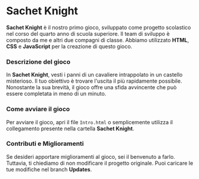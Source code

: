 # Sachet Knight

**Sachet Knight** è il nostro primo gioco, sviluppato come progetto scolastico nel corso del quarto anno di scuola superiore. Il team di sviluppo è composto da me e altri due compagni di classe. Abbiamo utilizzato **HTML**, **CSS** e **JavaScript** per la creazione di questo gioco.

### Descrizione del gioco

In **Sachet Knight**, vesti i panni di un cavaliere intrappolato in un castello misterioso. Il tuo obiettivo è trovare l'uscita il più rapidamente possibile. Nonostante la sua brevità, il gioco offre una sfida avvincente che può essere completata in meno di un minuto.

### Come avviare il gioco

Per avviare il gioco, apri il file `Intro.html` o semplicemente utilizza il collegamento presente nella cartella **Sachet Knight**.

### Contributi e Miglioramenti

Se desideri apportare miglioramenti al gioco, sei il benvenuto a farlo. Tuttavia, ti chiediamo di non modificare il progetto originale. Puoi caricare le tue modifiche nel branch **Updates**.
